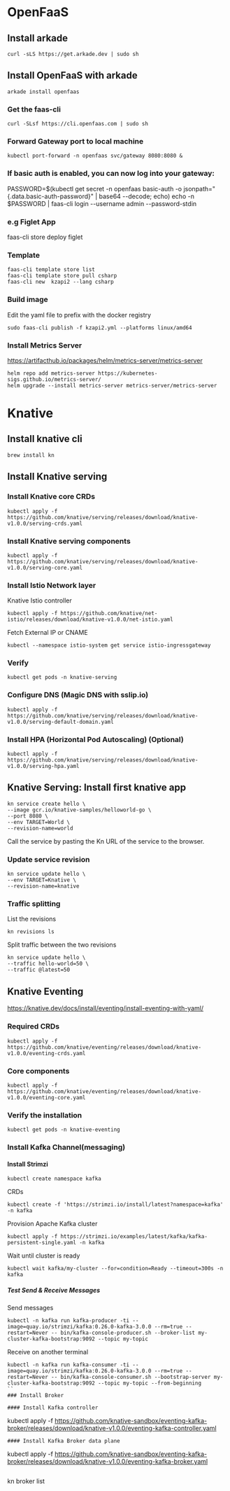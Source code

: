 # OpenFaaS
## Install arkade
```
curl -sLS https://get.arkade.dev | sudo sh
```

## Install OpenFaaS with arkade
```
arkade install openfaas
```
### Get the faas-cli
```
curl -SLsf https://cli.openfaas.com | sudo sh
```
### Forward Gateway port to local machine
```
kubectl port-forward -n openfaas svc/gateway 8080:8080 &
```
### If basic auth is enabled, you can now log into your gateway:
PASSWORD=$(kubectl get secret -n openfaas basic-auth -o jsonpath="{.data.basic-auth-password}" | base64 --decode; echo)
echo -n $PASSWORD | faas-cli login --username admin --password-stdin

### e.g Figlet App
faas-cli store deploy figlet

### Template
```
faas-cli template store list
faas-cli template store pull csharp
faas-cli new  kzapi2 --lang csharp
```
### Build image
Edit the yaml file to prefix with the docker registry
```
sudo faas-cli publish -f kzapi2.yml --platforms linux/amd64
```
### Install Metrics Server
https://artifacthub.io/packages/helm/metrics-server/metrics-server
```
helm repo add metrics-server https://kubernetes-sigs.github.io/metrics-server/
helm upgrade --install metrics-server metrics-server/metrics-server
```

# Knative
## Install knative cli
```
brew install kn
```

## Install Knative serving
### Install Knative core CRDs
```
kubectl apply -f https://github.com/knative/serving/releases/download/knative-v1.0.0/serving-crds.yaml
```

### Install Knative serving components
```
kubectl apply -f https://github.com/knative/serving/releases/download/knative-v1.0.0/serving-core.yaml
```
### Install Istio Network layer
Knative Istio controller
```
kubectl apply -f https://github.com/knative/net-istio/releases/download/knative-v1.0.0/net-istio.yaml
```
Fetch External IP or CNAME
```
kubectl --namespace istio-system get service istio-ingressgateway
```
### Verify
```
kubectl get pods -n knative-serving
```

### Configure DNS (Magic DNS with sslip.io)
```
kubectl apply -f https://github.com/knative/serving/releases/download/knative-v1.0.0/serving-default-domain.yaml
```
### Install HPA (Horizontal Pod Autoscaling) (Optional)
```
kubectl apply -f https://github.com/knative/serving/releases/download/knative-v1.0.0/serving-hpa.yaml
```

## Knative Serving: Install first knative app
```
kn service create hello \
--image gcr.io/knative-samples/helloworld-go \
--port 8080 \
--env TARGET=World \
--revision-name=world
```
Call the service by pasting the Kn URL of the service to the browser.

### Update service revision
```
kn service update hello \
--env TARGET=Knative \
--revision-name=knative
````

### Traffic splitting
List the revisions
```
kn revisions ls
```
Split traffic between the two revisions
```
kn service update hello \
--traffic hello-world=50 \
--traffic @latest=50
```

## Knative Eventing
https://knative.dev/docs/install/eventing/install-eventing-with-yaml/
### Required CRDs
```
kubectl apply -f https://github.com/knative/eventing/releases/download/knative-v1.0.0/eventing-crds.yaml
```
### Core components
```
kubectl apply -f https://github.com/knative/eventing/releases/download/knative-v1.0.0/eventing-core.yaml
```
### Verify the installation
```
kubectl get pods -n knative-eventing
```
### Install Kafka Channel(messaging)
#### Install Strimzi
```
kubectl create namespace kafka
```
CRDs
```
kubectl create -f 'https://strimzi.io/install/latest?namespace=kafka' -n kafka
```
Provision Apache Kafka cluster
```
kubectl apply -f https://strimzi.io/examples/latest/kafka/kafka-persistent-single.yaml -n kafka
```
Wait until cluster is ready
```
kubectl wait kafka/my-cluster --for=condition=Ready --timeout=300s -n kafka 
```
##### Test Send & Receive Messages
Send messages
```
kubectl -n kafka run kafka-producer -ti --image=quay.io/strimzi/kafka:0.26.0-kafka-3.0.0 --rm=true --restart=Never -- bin/kafka-console-producer.sh --broker-list my-cluster-kafka-bootstrap:9092 --topic my-topic
```
Receive on another terminal
```
kubectl -n kafka run kafka-consumer -ti --image=quay.io/strimzi/kafka:0.26.0-kafka-3.0.0 --rm=true --restart=Never -- bin/kafka-console-consumer.sh --bootstrap-server my-cluster-kafka-bootstrap:9092 --topic my-topic --from-beginning
``
### Install Broker

#### Install Kafka controller
```
kubectl apply -f https://github.com/knative-sandbox/eventing-kafka-broker/releases/download/knative-v1.0.0/eventing-kafka-controller.yaml
```
#### Install Kafka Broker data plane
```
kubectl apply -f https://github.com/knative-sandbox/eventing-kafka-broker/releases/download/knative-v1.0.0/eventing-kafka-broker.yaml
```

```
kn broker list
```

